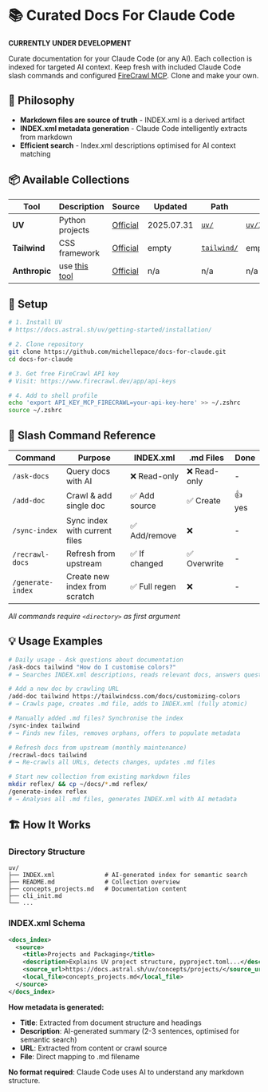 # 📚 Curated Docs For Claude Code

**CURRENTLY UNDER DEVELOPMENT**

Curate documentation for your Claude Code (or any AI). Each collection is indexed for targeted AI context. Keep fresh with included Claude Code slash commands and configured [FireCrawl MCP](https://docs.firecrawl.dev/mcp-server). Clone and make your own.

## 🎯 Philosophy

- **Markdown files are source of truth** - INDEX.xml is a derived artifact
- **INDEX.xml metadata generation** - Claude Code intelligently extracts from markdown
- **Efficient search** - Index.xml descriptions optimised for AI context matching

## 📦 Available Collections

| Tool | Description | Source | Updated | Path | Index |
|------|-------------|--------|---------|------|-------|
| **UV** | Python projects | [Official](https://docs.astral.sh/uv/) | 2025.07.31 | [`uv/`](uv/) | [`uv/INDEX.xml`](uv/INDEX.xml) |
| **Tailwind** | CSS framework | [Official](https://tailwindcss.com/docs/) | empty | [`tailwind/`](tailwind/) | empty |
| **Anthropic** | use [this tool](https://github.com/ericbuess/claude-code-docs) | [Official](https://docs.claude.com/) | n/a | n/a | n/a |

## 🚀 Setup

```bash
# 1. Install UV
# https://docs.astral.sh/uv/getting-started/installation/

# 2. Clone repository
git clone https://github.com/michellepace/docs-for-claude.git
cd docs-for-claude

# 3. Get free FireCrawl API key
# Visit: https://www.firecrawl.dev/app/api-keys

# 4. Add to shell profile
echo 'export API_KEY_MCP_FIRECRAWL=your-api-key-here' >> ~/.zshrc
source ~/.zshrc
```

## 📖 Slash Command Reference

| Command | Purpose | INDEX.xml | .md Files | Done |
|---------|---------|-----------|-----------|------|
| `/ask-docs` | Query docs with AI | ❌ Read-only | ❌ Read-only | - |
| `/add-doc` | Crawl & add single doc | ✅ Add source | ✅ Create | 👍 yes |
| `/sync-index` | Sync index with current files | ✅ Add/remove | ❌ | - |
| `/recrawl-docs` | Refresh from upstream | ✅ If changed | ✅ Overwrite | - |
| `/generate-index` | Create new index from scratch | ✅ Full regen | ❌ | - |

*All commands require `<directory>` as first argument*

## 💡 Usage Examples

```bash
# Daily usage - Ask questions about documentation
/ask-docs tailwind "How do I customise colors?"
# → Searches INDEX.xml descriptions, reads relevant docs, answers question

# Add a new doc by crawling URL
/add-doc tailwind https://tailwindcss.com/docs/customizing-colors
# → Crawls page, creates .md file, adds to INDEX.xml (fully atomic)

# Manually added .md files? Synchronise the index
/sync-index tailwind
# → Finds new files, removes orphans, offers to populate metadata

# Refresh docs from upstream (monthly maintenance)
/recrawl-docs tailwind
# → Re-crawls all URLs, detects changes, updates .md files

# Start new collection from existing markdown files
mkdir reflex/ && cp ~/docs/*.md reflex/
/generate-index reflex
# → Analyses all .md files, generates INDEX.xml with AI metadata
```

## 🏗️ How It Works

### Directory Structure

```text
uv/
├── INDEX.xml              # AI-generated index for semantic search
├── README.md              # Collection overview
├── concepts_projects.md   # Documentation content
├── cli_init.md
└── ...
```

### INDEX.xml Schema

```xml
<docs_index>
  <source>
    <title>Projects and Packaging</title>
    <description>Explains UV project structure, pyproject.toml...</description>
    <source_url>https://docs.astral.sh/uv/concepts/projects/</source_url>
    <local_file>concepts_projects.md</local_file>
  </source>
</docs_index>
```

**How metadata is generated:**

- **Title**: Extracted from document structure and headings
- **Description**: AI-generated summary (2-3 sentences, optimised for semantic search)
- **URL**: Extracted from content or crawl source
- **File**: Direct mapping to .md filename

**No format required**: Claude Code uses AI to understand any markdown structure.
